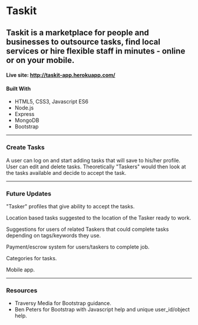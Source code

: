 # Taskit
####
Taskit is a marketplace for people and businesses to outsource tasks, find local services or hire flexible staff in minutes - online or on your mobile.
---
#### Live site: http://taskit-app.herokuapp.com/
#### Built With

* HTML5, CSS3, Javascript ES6
* Node.js
* Express
* MongoDB
* Bootstrap
---
### Create Tasks

A user can log on and start adding tasks that will save to his/her profile. User can edit and delete tasks. Theoretically "Taskers" would then look at the tasks available and decide to accept the task.

---
### Future Updates

"Tasker" profiles that give ability to accept the tasks.

Location based tasks suggested to the location of the Tasker ready to work.

Suggestions for users of related Taskers that could complete tasks depending on tags/keywords they use.

Payment/escrow system for users/taskers to complete job.

Categories for tasks.

Mobile app.

---
### Resources
* Traversy Media for Bootstrap guidance.
* Ben Peters for Bootstrap with Javascript help and unique user_id/object help.

